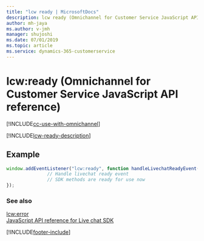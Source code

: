 ```yaml
---
title: "lcw ready | MicrosoftDocs"
description: lcw ready (Omnichannel for Customer Service JavaScript API reference)
author: mh-jaya
ms.author: v-jmh
manager: shujoshi
ms.date: 07/01/2019
ms.topic: article
ms.service: dynamics-365-customerservice
---
```

# lcw:ready (Omnichannel for Customer Service JavaScript API reference)

[!INCLUDE[cc-use-with-omnichannel](../../../../includes/cc-use-with-omnichannel.md)]

[!INCLUDE[lcw-ready-description](../includes/lcw-ready-description.md)]

## Example

```JavaScript
window.addEventListener("lcw:ready", function handleLivechatReadyEvent(){
               // Handle livechat ready event
               // SDK methods are ready for use now
});

```
### See also

[lcw:error](lcw-error.md)<br />
[JavaScript API reference for Live chat SDK](../../omnichannel-reference.md)


[!INCLUDE[footer-include](../../../../includes/footer-banner.md)]